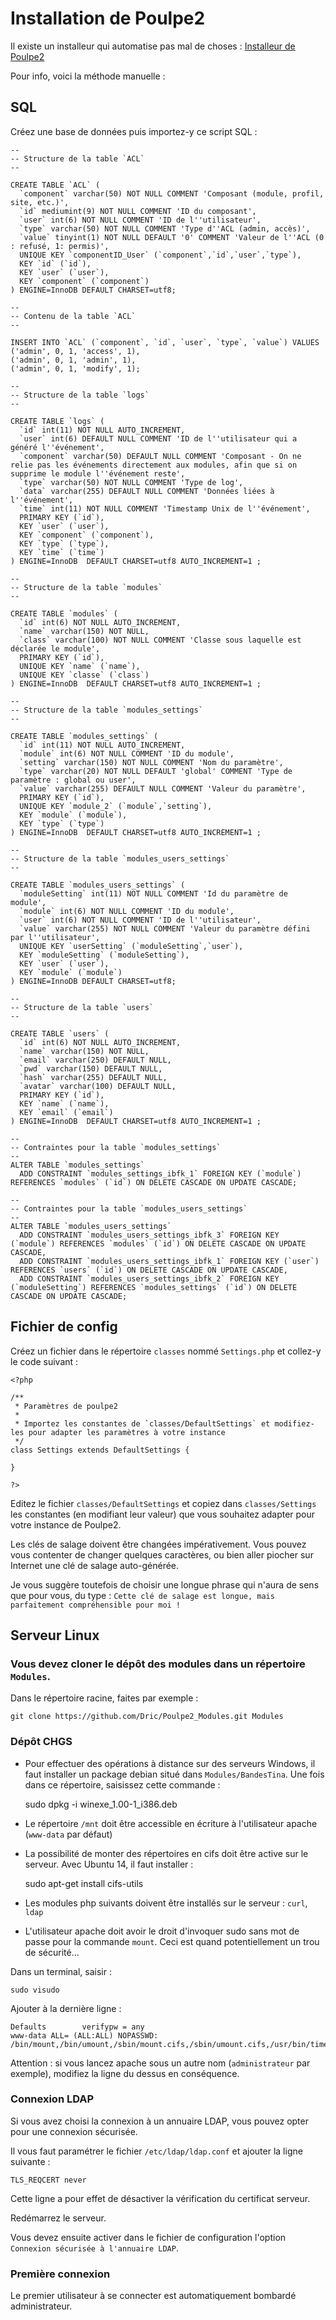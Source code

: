 # Installation de Poulpe2

Il existe un installeur qui automatise pas mal de choses : [Installeur de Poulpe2](install.php)

Pour info, voici la méthode manuelle :

## SQL

Créez une base de données puis importez-y ce script SQL :

	--
	-- Structure de la table `ACL`
	--

	CREATE TABLE `ACL` (
	  `component` varchar(50) NOT NULL COMMENT 'Composant (module, profil, site, etc.)',
	  `id` mediumint(9) NOT NULL COMMENT 'ID du composant',
	  `user` int(6) NOT NULL COMMENT 'ID de l''utilisateur',
	  `type` varchar(50) NOT NULL COMMENT 'Type d''ACL (admin, accès)',
	  `value` tinyint(1) NOT NULL DEFAULT '0' COMMENT 'Valeur de l''ACL (0 : refusé, 1: permis)',
	  UNIQUE KEY `componentID_User` (`component`,`id`,`user`,`type`),
	  KEY `id` (`id`),
	  KEY `user` (`user`),
	  KEY `component` (`component`)
	) ENGINE=InnoDB DEFAULT CHARSET=utf8;

	--
	-- Contenu de la table `ACL`
	--

	INSERT INTO `ACL` (`component`, `id`, `user`, `type`, `value`) VALUES
	('admin', 0, 1, 'access', 1),
	('admin', 0, 1, 'admin', 1),
	('admin', 0, 1, 'modify', 1);

	--
	-- Structure de la table `logs`
	--

	CREATE TABLE `logs` (
	  `id` int(11) NOT NULL AUTO_INCREMENT,
	  `user` int(6) DEFAULT NULL COMMENT 'ID de l''utilisateur qui a généré l''événement',
	  `component` varchar(50) DEFAULT NULL COMMENT 'Composant - On ne relie pas les événements directement aux modules, afin que si on supprime le module l''événement reste',
	  `type` varchar(50) NOT NULL COMMENT 'Type de log',
	  `data` varchar(255) DEFAULT NULL COMMENT 'Données liées à l''événement',
	  `time` int(11) NOT NULL COMMENT 'Timestamp Unix de l''événement',
	  PRIMARY KEY (`id`),
	  KEY `user` (`user`),
	  KEY `component` (`component`),
	  KEY `type` (`type`),
	  KEY `time` (`time`)
	) ENGINE=InnoDB  DEFAULT CHARSET=utf8 AUTO_INCREMENT=1 ;

	--
	-- Structure de la table `modules`
	--

	CREATE TABLE `modules` (
	  `id` int(6) NOT NULL AUTO_INCREMENT,
	  `name` varchar(150) NOT NULL,
	  `class` varchar(100) NOT NULL COMMENT 'Classe sous laquelle est déclarée le module',
	  PRIMARY KEY (`id`),
	  UNIQUE KEY `name` (`name`),
	  UNIQUE KEY `classe` (`class`)
	) ENGINE=InnoDB  DEFAULT CHARSET=utf8 AUTO_INCREMENT=1 ;

	--
	-- Structure de la table `modules_settings`
	--

	CREATE TABLE `modules_settings` (
	  `id` int(11) NOT NULL AUTO_INCREMENT,
	  `module` int(6) NOT NULL COMMENT 'ID du module',
	  `setting` varchar(150) NOT NULL COMMENT 'Nom du paramètre',
	  `type` varchar(20) NOT NULL DEFAULT 'global' COMMENT 'Type de paramètre : global ou user',
	  `value` varchar(255) DEFAULT NULL COMMENT 'Valeur du paramètre',
	  PRIMARY KEY (`id`),
	  UNIQUE KEY `module_2` (`module`,`setting`),
	  KEY `module` (`module`),
	  KEY `type` (`type`)
	) ENGINE=InnoDB  DEFAULT CHARSET=utf8 AUTO_INCREMENT=1 ;

	--
	-- Structure de la table `modules_users_settings`
	--

	CREATE TABLE `modules_users_settings` (
	  `moduleSetting` int(11) NOT NULL COMMENT 'Id du paramètre de module',
	  `module` int(6) NOT NULL COMMENT 'ID du module',
	  `user` int(6) NOT NULL COMMENT 'ID de l''utilisateur',
	  `value` varchar(255) NOT NULL COMMENT 'Valeur du paramètre défini par l''utilisateur',
	  UNIQUE KEY `userSetting` (`moduleSetting`,`user`),
	  KEY `moduleSetting` (`moduleSetting`),
	  KEY `user` (`user`),
	  KEY `module` (`module`)
	) ENGINE=InnoDB DEFAULT CHARSET=utf8;

	--
	-- Structure de la table `users`
	--

	CREATE TABLE `users` (
	  `id` int(6) NOT NULL AUTO_INCREMENT,
	  `name` varchar(150) NOT NULL,
	  `email` varchar(250) DEFAULT NULL,
	  `pwd` varchar(150) DEFAULT NULL,
	  `hash` varchar(255) DEFAULT NULL,
	  `avatar` varchar(100) DEFAULT NULL,
	  PRIMARY KEY (`id`),
	  KEY `name` (`name`),
	  KEY `email` (`email`)
	) ENGINE=InnoDB  DEFAULT CHARSET=utf8 AUTO_INCREMENT=1 ;

	--
	-- Contraintes pour la table `modules_settings`
	--
	ALTER TABLE `modules_settings`
	  ADD CONSTRAINT `modules_settings_ibfk_1` FOREIGN KEY (`module`) REFERENCES `modules` (`id`) ON DELETE CASCADE ON UPDATE CASCADE;

	--
	-- Contraintes pour la table `modules_users_settings`
	--
	ALTER TABLE `modules_users_settings`
	  ADD CONSTRAINT `modules_users_settings_ibfk_3` FOREIGN KEY (`module`) REFERENCES `modules` (`id`) ON DELETE CASCADE ON UPDATE CASCADE,
	  ADD CONSTRAINT `modules_users_settings_ibfk_1` FOREIGN KEY (`user`) REFERENCES `users` (`id`) ON DELETE CASCADE ON UPDATE CASCADE,
	  ADD CONSTRAINT `modules_users_settings_ibfk_2` FOREIGN KEY (`moduleSetting`) REFERENCES `modules_settings` (`id`) ON DELETE CASCADE ON UPDATE CASCADE;

## Fichier de config

Créez un fichier dans le répertoire `classes` nommé `Settings.php` et collez-y le code suivant :

    <?php
    
    /**
     * Paramètres de poulpe2
     *
     * Importez les constantes de `classes/DefaultSettings` et modifiez-les pour adapter les paramètres à votre instance
     */
    class Settings extends DefaultSettings {
    
    }
    
    ?>

Editez le fichier `classes/DefaultSettings` et copiez dans `classes/Settings` les constantes (en modifiant leur valeur) que vous souhaitez adapter pour votre instance de Poulpe2.

Les clés de salage doivent être changées impérativement. Vous pouvez vous contenter de changer quelques caractères, ou bien aller piocher sur Internet une clé de salage auto-générée.

Je vous suggère toutefois de choisir une longue phrase qui n'aura de sens que pour vous, du type : `Cette clé de salage est longue, mais parfaitement compréhensible pour moi !`

## Serveur Linux

### Vous devez cloner le dépôt des modules dans un répertoire `Modules`.

Dans le répertoire racine, faites par exemple :

	git clone https://github.com/Dric/Poulpe2_Modules.git Modules

### Dépôt CHGS

- Pour effectuer des opérations à distance sur des serveurs Windows, il faut installer un package debian situé dans `Modules/BandesTina`. Une fois dans ce répertoire, saisissez cette commande :

    sudo dpkg -i winexe_1.00-1_i386.deb

- Le répertoire `/mnt` doit être accessible en écriture à l'utilisateur apache (`www-data` par défaut)
- La possibilité de monter des répertoires en cifs doit être active sur le serveur. Avec Ubuntu 14, il faut installer :

    sudo apt-get install cifs-utils
    
- Les modules php suivants doivent être installés sur le serveur : `curl`, `ldap`

- L'utilisateur apache doit avoir le droit d'invoquer sudo sans mot de passe pour la commande `mount`. Ceci est quand potentiellement un trou de sécurité...

Dans un terminal, saisir :

    sudo visudo

Ajouter à la dernière ligne :

    Defaults        verifypw = any
    www-data ALL= (ALL:ALL) NOPASSWD: /bin/mount,/bin/umount,/sbin/mount.cifs,/sbin/umount.cifs,/usr/bin/timeout

Attention : si vous lancez apache sous un autre nom (`administrateur` par exemple), modifiez la ligne du dessus en conséquence.

### Connexion LDAP

Si vous avez choisi la connexion à un annuaire LDAP, vous pouvez opter pour une connexion sécurisée.

Il vous faut paramétrer le fichier `/etc/ldap/ldap.conf` et ajouter la ligne suivante :

    TLS_REQCERT never

Cette ligne a pour effet de désactiver la vérification du certificat serveur.

Redémarrez le serveur.

Vous devez ensuite activer dans le fichier de configuration l'option `Connexion sécurisée à l'annuaire LDAP`.

### Première connexion

Le premier utilisateur à se connecter est automatiquement bombardé administrateur.